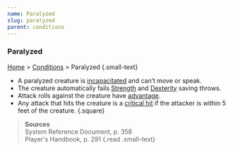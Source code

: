 ```yaml
---
name: Paralyzed
slug: paralyzed
parent: conditions
---
```

### Paralyzed
 [Home](dm-operations-center) > [Conditions](conditions-menu) > Paralyzed {.small-text}

- A paralyzed creature is [incapacitated](incapacitated) and can’t move or speak.
- The creature automatically fails [Strength](strength) and [Dexterity](dexterity) saving throws.
- Attack rolls against the creature have [advantage](advantage-and-disadvantage).
- Any attack that hits the creature is a [critical hit](critical-hit) if the attacker is within 5 feet of the creature.
{.square}


> **Sources** <br/>
> System Reference Document, p. 358<br/>
> Player's Handbook, p. 291
{.read .small-text}


